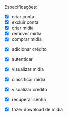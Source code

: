 Especificações: 

- [X] criar conta
- [X] excluir conta
- [X] criar midia
- [X] remover midia
- [X] comprar mídia
<!-- - [ ] vender mídia -->
- [X] adicionar crédito
- [X] autenticar


- [X] visualizar midia
<!-- - [ ] visualizar lista de favoritos -->
- [X] classificar midia
- [X] visualizar crédito
- [X] recuperar senha
- [X] fazer download de mídia



